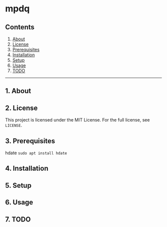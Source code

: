 # mpdq



## Contents
 1. [About](#1-about)
 2. [License](#2-license)
 3. [Prerequisites](#3-prerequisites)
 4. [Installation](#4-installation)
 5. [Setup](#5-setup)
 6. [Usage](#6-usage)
 7. [TODO](#7-todo)

***

## 1. About


## 2. License

This project is licensed under the MIT License. For the full license, see `LICENSE`.

## 3. Prerequisites

hdate `sudo apt install hdate`

## 4. Installation



## 5. Setup


## 6. Usage



## 7. TODO
 
